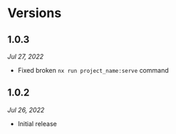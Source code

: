 # Versions

## 1.0.3

_Jul 27, 2022_

- Fixed broken `nx run project_name:serve` command

## 1.0.2

_Jul 26, 2022_

- Initial release

